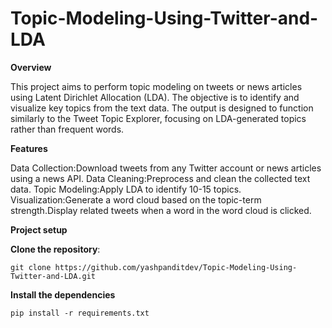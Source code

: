 # Topic-Modeling-Using-Twitter-and-LDA

**Overview**



This project aims to perform topic modeling on tweets or news articles using Latent Dirichlet Allocation (LDA). The objective is to identify and visualize key topics from the text data. The output is designed to function similarly to the Tweet Topic Explorer, focusing on LDA-generated topics rather than frequent words.

**Features**


Data Collection:Download tweets from any Twitter account or news articles using a news API.
Data Cleaning:Preprocess and clean the collected text data.
Topic Modeling:Apply LDA to identify 10-15 topics.
Visualization:Generate a word cloud based on the topic-term strength.Display related tweets when a word in the word cloud is clicked.

 
 **Project setup**

**Clone the repository**:
   
    
    git clone https://github.com/yashpanditdev/Topic-Modeling-Using-Twitter-and-LDA.git

**Install the dependencies**

    pip install -r requirements.txt
     

